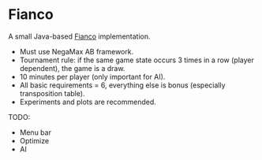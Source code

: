 # Fianco

A small Java-based [Fianco](http://www.di.fc.ul.pt/~jpn/gv/fianco.htm) implementation.

- Must use NegaMax AB framework.
- Tournament rule: if the same game state occurs 3 times in a row (player dependent), the game is a draw.
- 10 minutes per player (only important for AI).
- All basic requirements = 6, everything else is bonus (especially transposition table).
- Experiments and plots are recommended.

TODO:
 - Menu bar
 - Optimize
 - AI
